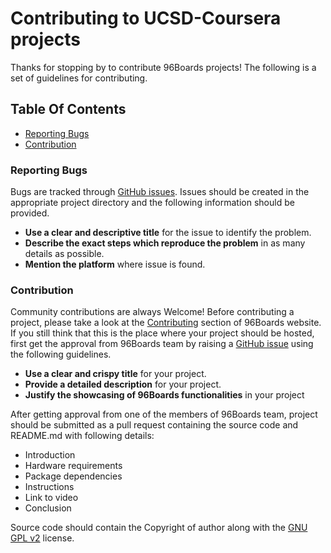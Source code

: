 # Contributing to UCSD-Coursera projects

Thanks for stopping by to contribute 96Boards projects! The following is a set of guidelines for contributing.

## Table Of Contents

* [Reporting Bugs](#reporting-bugs)
* [Contribution](#contribution)

### Reporting Bugs

Bugs are tracked through [GitHub issues](https://guides.github.com/features/issues/). Issues should be created in the appropriate project directory and the following information should be provided.

* **Use a clear and descriptive title** for the issue to identify the problem.
* **Describe the exact steps which reproduce the problem** in as many details as possible.
* **Mention the platform** where issue is found.

### Contribution

Community contributions are always Welcome! Before contributing a project, please take a look at the [Contributing](http://www.96boards.org/project/new/) section of 96Boards website. If you still think that this is the place where
your project should be hosted, first get the approval from 96Boards team by raising a [GitHub issue](https://guides.github.com/features/issues/) using the following guidelines.

* **Use a clear and crispy title** for your project.
* **Provide a detailed description** for your project.
* **Justify the showcasing of 96Boards functionalities** in your project

After getting approval from one of the members of 96Boards team, project should be submitted as a pull request containing
the source code and README.md with following details:

* Introduction
* Hardware requirements
* Package dependencies
* Instructions
* Link to video
* Conclusion

Source code should contain the Copyright of author along with the [GNU GPL v2](https://www.gnu.org/licenses/gpl-2.0) license.


